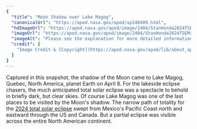 ```yaml
---
{
  "title": "Moon Shadow over Lake Magog",
  "canonicalUrl": "https://apod.nasa.gov/apod/ap240409.html",
  "hdImageUrl": "https://apod.nasa.gov/apod/image/2404/StanHonda2024TSEMagogCanada.jpg",
  "imageUrl": "https://apod.nasa.gov/apod/image/2404/StanHonda2024TSEMagogCanada1200.jpg",
  "imageAlt": "Please see the explanation for more detailed information.",
  "credit": [
    "Image Credit & [Copyright](https://apod.nasa.gov/apod/lib/about_apod.html#srapply): [Stan Honda](http://www.stanhonda.com/)"
  ]
}
---
```


Captured in this snapshot, the shadow of the Moon came to Lake Magog, Quebec, North America, planet Earth on April 8. For the lakeside eclipse chasers, the much anticipated total solar eclipse was a spectacle to behold in briefly dark, but clear skies. Of course Lake Magog was one of the last places to be visited by the Moon's shadow. The narrow path of totality for the [2024 total solar eclipse](https://science.nasa.gov/eclipses/future-eclipses/eclipse-2024/) swept from Mexico's Pacific Coast north and eastward through the US and Canada. But a partial eclipse was visible across the entire North American continent.
